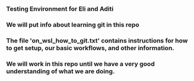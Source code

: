 ### Testing Environment for Eli and Aditi

### We will put info about learning git in this repo

### The file 'on_wsl_how_to_git.txt' contains instructions for how to get setup, our basic workflows, and other information.

### We will work in this repo until we have a very good understanding of what we are doing.
